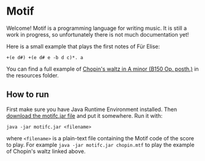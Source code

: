 # Motif

Welcome! Motif is a programming language for writing music.
It is still a work in progress, so unfortunately there is not much documentation yet!

Here is a small example that plays the first notes of Für Elise:

`+(e d#) +(e d# e -b d c)*. a`

You can find a full example of [Chopin's waltz in A minor (B150 Op. posth.)](core/src/main/resources/chopin.mtf)
in the resources folder.

## How to run

First make sure you have Java Runtime Environment installed.
Then [download the motifc.jar file](releases/download/latest/motifc.jar)
and put it somewhere. Run it with:

`java -jar motifc.jar <filename>`

where `<filename>` is a plain-text file containing the Motif code of the score to play.
For example `java -jar motifc.jar chopin.mtf` to play the example of Chopin's waltz linked above.

